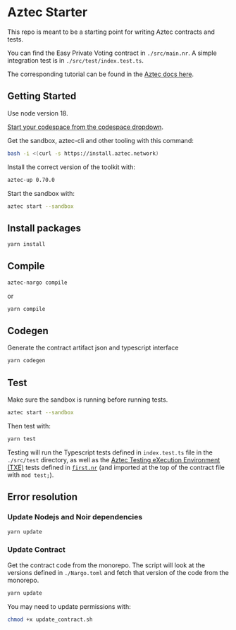 # Aztec Starter

This repo is meant to be a starting point for writing Aztec contracts and tests.

You can find the Easy Private Voting contract in `./src/main.nr`. A simple integration test is in `./src/test/index.test.ts`.

The corresponding tutorial can be found in the [Aztec docs here](https://docs.aztec.network/tutorials/codealong/contract_tutorials/private_voting_contract).

## Getting Started

Use node version 18.

[Start your codespace from the codespace dropdown](https://docs.github.com/en/codespaces/getting-started/quickstart).

Get the sandbox, aztec-cli and other tooling with this command:

```bash
bash -i <(curl -s https://install.aztec.network)
```

Install the correct version of the toolkit with:

```bash
aztec-up 0.70.0
```

Start the sandbox with:

```bash
aztec start --sandbox
```

## Install packages

```bash
yarn install
```

## Compile

```bash
aztec-nargo compile
```

or

```bash
yarn compile
```

## Codegen

Generate the contract artifact json and typescript interface

```bash
yarn codegen
```

## Test

Make sure the sandbox is running before running tests.

```bash
aztec start --sandbox
```

Then test with:

```bash
yarn test
```

Testing will run the Typescript tests defined in `index.test.ts` file in the `./src/test` directory, as well as the [Aztec Testing eXecution Environment (TXE)](https://docs.aztec.network/guides/developer_guides/smart_contracts/testing_contracts/testing) tests defined in [`first.nr`](./src/test/first.nr) (and imported at the top of the contract file with `mod test;`).

## Error resolution

### Update Nodejs and Noir dependencies

```bash
yarn update
```

### Update Contract

Get the contract code from the monorepo. The script will look at the versions defined in `./Nargo.toml` and fetch that version of the code from the monorepo.

```bash
yarn update
```

You may need to update permissions with:

```bash
chmod +x update_contract.sh
```

